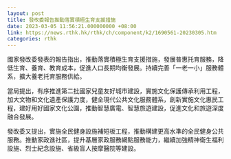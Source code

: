 ```yaml
---
layout: post
title: 發改委報告推動落實積極生育支援措施
date: 2023-03-05 11:56:21.000000000 +08:00
link: https://news.rthk.hk/rthk/ch/component/k2/1690561-20230305.htm
categories: rthk
---
```


國家發改委發表的報告指出，推動落實積極生育支援措施，發展普惠托育服務，降低生育、養育、教育成本，促進人口長期均衡發展。持續完善「一老一小」服務體系，擴大養老托育服務供給。

當局提出，有序推進第二批國家兒童友好城市建設，實施文化保護傳承利用工程，加大文物和文化遺產保護力度，健全現代公共文化服務體系，創新實施文化惠民工程，建好用好國家文化公園，推動智慧廣電、智慧旅遊建設，促進文化和旅遊深度融合發展。

發改委又提出，實施全民健身設施補短板工程，推動構建更高水準的全民健身公共服務。推動家政進社區，提升基層家政服務網點服務能力，繼續加強精神衛生福利設施、烈士紀念設施、省級盲人按摩醫院等建設。
